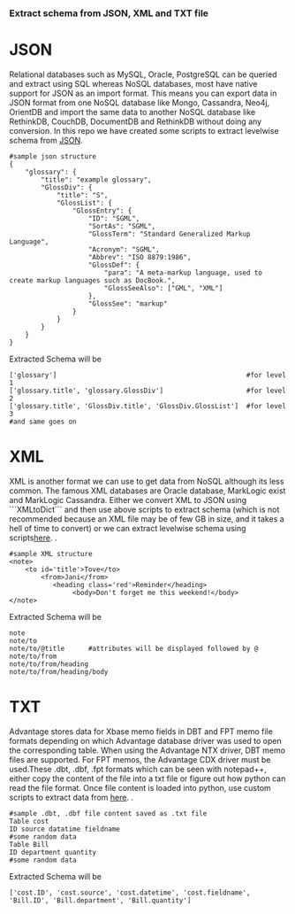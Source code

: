 <h3>Extract schema from JSON, XML and TXT file</h3>

<h1>JSON</h1>
Relational databases such as MySQL, Oracle, PostgreSQL can be queried and extract using SQL whereas NoSQL databases, most have native support for JSON as an import format. This means you can export data in JSON format from one NoSQL database like Mongo, Cassandra, Neo4j, OrientDB and import the same data to another NoSQL database like RethinkDB, CouchDB, DocumentDB and RethinkDB  without doing any conversion. In this repo we have created some scripts to extract levelwise schema from <a href="https://www.github.com/abhishek2f24/master/NoSQLSchemaExtraction/JSON/">JSON</a>.

```
#sample json structure
{
    "glossary": {
        "title": "example glossary",
		"GlossDiv": {
            "title": "S",
			"GlossList": {
                "GlossEntry": {
                    "ID": "SGML",
					"SortAs": "SGML",
					"GlossTerm": "Standard Generalized Markup Language",
					"Acronym": "SGML",
					"Abbrev": "ISO 8879:1986",
					"GlossDef": {
                        "para": "A meta-markup language, used to create markup languages such as DocBook.",
						"GlossSeeAlso": ["GML", "XML"]
                    },
					"GlossSee": "markup"
                }
            }
        }
    }
}

```

Extracted Schema will be 
```
['glossary']                                                #for level 1
['glossary.title', 'glossary.GlossDiv']                     #for level 2
['glossary.title', 'GlossDiv.title', 'GlossDiv.GlossList']  #for level 3
#and same goes on
```


<h1>XML</h1>
XML is another format we can use to get data from NoSQL although its less common. The famous XML databases are Oracle database, MarkLogic exist and MarkLogic Cassandra. Either we convert XML to JSON using ```XMLtoDict``` and then use above scripts to extract schema (which is not recommended because an XML file may be of few GB in size, and it takes a hell of time to convert) or we can extract levelwise schema using scripts<a href="https://www.github.com/abhishek2f24/master/NoSQLSchemaExtraction/XML/">here</a>.
.

```
#sample XML structure
<note>
    <to id='title'>Tove</to>
        <from>Jani</from>
           <heading class='red'>Reminder</heading>
                <body>Don't forget me this weekend!</body>
</note>
```
Extracted Schema will be
```
note
note/to
note/to/@title      #attributes will be displayed followed by @
note/to/from
note/to/from/heading
note/to/from/heading/body
```
<h1>TXT</h1>
Advantage stores data for Xbase memo fields in DBT and FPT memo file formats depending on which Advantage database driver was used to open the corresponding table. When using the Advantage NTX driver, DBT memo files are supported. For FPT memos, the Advantage CDX driver must be used.These .dbt, .dbf, .fpt formats which can be seen with notepad++, either copy the content of the file into a txt file or figure out how python can read the file format. Once file content is loaded into python, use custom scripts to extract data from <a href="https://www.github.com/abhishek2f24/master/NoSQLSchemaExtraction/TXT/">here</a>.
. 

```
#sample .dbt, .dbf file content saved as .txt file
Table cost
ID source datatime fieldname
#some random data
Table Bill
ID department quantity
#some random data
```

Extracted Schema will be
```
['cost.ID', 'cost.source', 'cost.datetime', 'cost.fieldname', 'Bill.ID', 'Bill.department', 'Bill.quantity']
```

